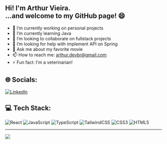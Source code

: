 ## Hi! I'm Arthur Vieira. </br>...and welcome to my GitHub page! 😄

- 🔭 I’m currently working on personal projects
- 🌱 I’m currently learning Java
- 👯 I’m looking to collaborate on fullstack projects
- 🤔 I’m looking for help with implement API on Spring
- 💬 Ask me about my favorite movie
- 📫 How to reach me: arthur.devbr@gmail.com
- ⚡ Fun fact: I'm a veterinarian!

## 🌐 Socials:
[![LinkedIn](https://img.shields.io/badge/LinkedIn-%230077B5.svg?logo=linkedin&logoColor=white)](https://linkedin.com/in/arthur-vieira-dev/) 

## 💻 Tech Stack:
![React](https://img.shields.io/badge/react-%2320232a.svg?style=for-the-badge&logo=react&logoColor=%2361DAFB) ![JavaScript](https://img.shields.io/badge/javascript-%23323330.svg?style=for-the-badge&logo=javascript&logoColor=%23F7DF1E) ![TypeScript](https://img.shields.io/badge/typescript-%23007ACC.svg?style=for-the-badge&logo=typescript&logoColor=white) ![TailwindCSS](https://img.shields.io/badge/tailwindcss-%2338B2AC.svg?style=for-the-badge&logo=tailwind-css&logoColor=white) ![CSS3](https://img.shields.io/badge/css3-%231572B6.svg?style=for-the-badge&logo=css3&logoColor=white) ![HTML5](https://img.shields.io/badge/html5-%23E34F26.svg?style=for-the-badge&logo=html5&logoColor=white)

---
[![](https://visitcount.itsvg.in/api?id=arthurfsvieira&icon=0&color=12)](https://visitcount.itsvg.in)

